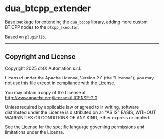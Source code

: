 # dua_btcpp_extender

Base package for extending the `dua_btcpp` library, adding more custom BT.CPP nodes to the `btcpp_executor`.

Based on [`pluginlib`](https://docs.ros.org/en/jazzy/Tutorials/Beginner-Client-Libraries/Pluginlib.html).

---

## Copyright and License

Copyright 2025 dotX Automation s.r.l.

Licensed under the Apache License, Version 2.0 (the "License"); you may not use this file except in compliance with the License.

You may obtain a copy of the License at <http://www.apache.org/licenses/LICENSE-2.0>.

Unless required by applicable law or agreed to in writing, software distributed under the License is distributed on an "AS IS" BASIS, WITHOUT WARRANTIES OR CONDITIONS OF ANY KIND, either express or implied.

See the License for the specific language governing permissions and limitations under the License.
